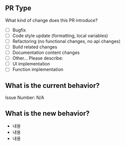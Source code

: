 ## PR Type

What kind of change does this PR introduce?

<!-- Please check the one that applies to this PR using "x". -->

- [ ] Bugfix
- [ ] Code style update (formatting, local variables)
- [ ] Refactoring (no functional changes, no api changes)
- [ ] Build related changes
- [ ] Documentation content changes
- [ ] Other... Please describe:
- [ ] UI implementation
- [ ] Function implementation

## What is the current behavior?

<!-- Please describe the current behavior that you are modifying, or link to a relevant issue. -->

Issue Number: N/A

## What is the new behavior?
- 내용
- 내용
- 내용
